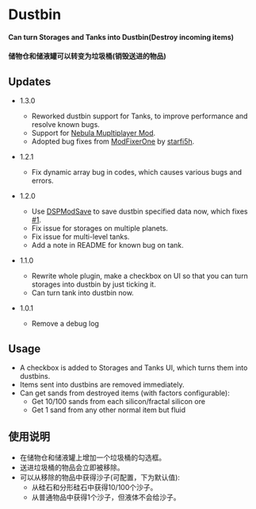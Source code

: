 # Dustbin

#### Can turn Storages and Tanks into Dustbin(Destroy incoming items)
#### 储物仓和储液罐可以转变为垃圾桶(销毁送进的物品)

## Updates

* 1.3.0
  * Reworked dustbin support for Tanks, to improve performance and resolve known bugs.
  * Support for [Nebula Mupltiplayer Mod](https://dsp.thunderstore.io/package/nebula/NebulaMultiplayerMod/).
  * Adopted bug fixes from [ModFixerOne](https://dsp.thunderstore.io/package/starfi5h/ModFixerOne/) by [starfi5h](https://github.com/starfi5h/).

* 1.2.1
  * Fix dynamic array bug in codes, which causes various bugs and errors.

* 1.2.0
  * Use [DSPModSave](https://dsp.thunderstore.io/package/CommonAPI/DSPModSave/) to save dustbin specified data now, which fixes [#1](https://github.com/soarqin/DSP_Mods/issues/1).
  * Fix issue for storages on multiple planets.
  * Fix issue for multi-level tanks.
  * Add a note in README for known bug on tank.

* 1.1.0
  * Rewrite whole plugin, make a checkbox on UI so that you can turn storages into dustbin by just ticking it.
  * Can turn tank into dustbin now.

* 1.0.1
  * Remove a debug log

## Usage

* A checkbox is added to Storages and Tanks UI, which turns them into dustbins.
* Items sent into dustbins are removed immediately.
* Can get sands from destroyed items (with factors configurable):
  * Get 10/100 sands from each silicon/fractal silicon ore
  * Get 1 sand from any other normal item but fluid

## 使用说明

* 在储物仓和储液罐上增加一个垃圾桶的勾选框。
* 送进垃圾桶的物品会立即被移除。
* 可以从移除的物品中获得沙子(可配置，下为默认值):
  * 从硅石和分形硅石中获得10/100个沙子。
  * 从普通物品中获得1个沙子，但液体不会给沙子。
